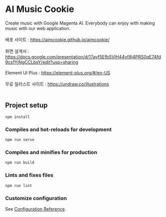 # AI Music Cookie
Create music with Google Magenta AI. Everybody can enjoy with making music with our web application. <br> <br>
배포 사이트 : https://aimcookie.github.io/aimcookie/ <br> <br>
화면 설계서 : https://docs.google.com/presentation/d/17ayf5Efb5VIH44vf8j4PRS0qE74fd9cs1YjNgCCLbsY/edit?usp=sharing <br><br>
Element UI Plus : https://element-plus.org/#/en-US <br> <br>
무료 일러스트 사이트 : https://undraw.co/illustrations <br> <br>


## Project setup
```
npm install
```

### Compiles and hot-reloads for development
```
npm run serve
```

### Compiles and minifies for production
```
npm run build
```

### Lints and fixes files
```
npm run lint
```

### Customize configuration
See [Configuration Reference](https://cli.vuejs.org/config/).
